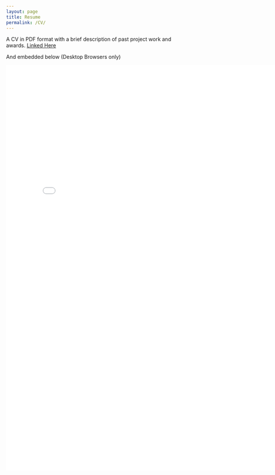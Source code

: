 ```yaml
---
layout: page
title: Resume
permalink: /CV/
---
```


A CV in PDF format with a brief description of past project work and awards. [Linked Here]({{site.baseurl}}/assets/docs/CV_ishank_juneja.pdf)

And embedded below (Desktop Browsers only)

<embed src="{{site.baseurl}}/assets/docs/CV_ishank_juneja.pdf" width="800px" height="1100px" />

